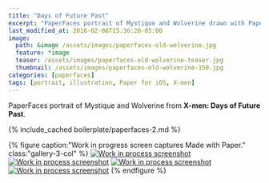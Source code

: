 ```yaml
---
title: "Days of Future Past"
excerpt: "PaperFaces portrait of Mystique and Wolverine drawn with Paper for iOS on an iPad."
last_modified_at: 2016-02-08T15:36:28-05:00
image: 
  path: &image /assets/images/paperfaces-old-wolverine.jpg 
  feature: *image
  teaser: /assets/images/paperfaces-old-wolverine-teaser.jpg
  thumbnail: /assets/images/paperfaces-old-wolverine-150.jpg
categories: [paperfaces]
tags: [portrait, illustration, Paper for iOS, X-men]
---
```


PaperFaces portrait of Mystique and Wolverine from **X-men: Days of Future Past**.

{% include_cached boilerplate/paperfaces-2.md %}

{% figure caption:"Work in progress screen captures Made with Paper." class:"gallery-3-col" %}
[![Work in process screenshot](/assets/images/paperfaces-old-wolverine-process-1-600.jpg)](/assets/images/paperfaces-old-wolverine-process-1-lg.jpg) [![Work in process screenshot](/assets/images/paperfaces-old-wolverine-process-2-600.jpg)](/assets/images/paperfaces-old-wolverine-process-2-lg.jpg) [![Work in process screenshot](/assets/images/paperfaces-old-wolverine-process-3-600.jpg)](/assets/images/paperfaces-old-wolverine-process-3-lg.jpg) [![Work in process screenshot](/assets/images/paperfaces-old-wolverine-process-4-600.jpg)](/assets/images/paperfaces-old-wolverine-process-4-lg.jpg)
{% endfigure %}
